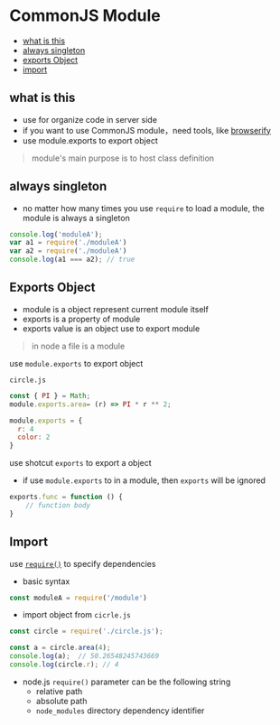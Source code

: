 # CommonJS Module

* [what is this](#what-is-this)
* [always singleton](#always-singleton)
* [exports Object](#exports-object)
* [import](#import)

## what is this

- use for organize code in server side
- if you want to use CommonJS module，need tools, like [browserify](npm-browserify.md)
- use module.exports to export object

> module's main purpose is to host class definition

## always singleton

- no matter how many times you use `require` to load a module, the module is always a singleton

```javascript
console.log('moduleA');
var a1 = require('./moduleA')
var a2 = require('./moduleA')
console.log(a1 === a2); // true
```

## Exports Object

- module is a object represent current module itself
- exports is a property of module
- exports value is an object use to export module

> in node a file is a module

use `module.exports` to export object

`circle.js`

```js
const { PI } = Math;
module.exports.area= (r) => PI * r ** 2;

module.exports = {
  r: 4
  color: 2
}
```

use shotcut `exports` to export a object

- if use `module.exports` to in a module, then `exports` will be ignored

```javascript
exports.func = function () {
    // function body
}
```

## Import

use [`require()`]() to specify dependencies

- basic syntax

```js
const moduleA = require('/module')
```

- import object from `cicrle.js`

```js
const circle = require('./circle.js');

const a = circle.area(4);
console.log(a);  // 50.26548245743669
console.log(circle.r); // 4
```

- node.js `require()` parameter can be the following string
  - relative path
  - absolute path
  - `node_modules` directory dependency identifier

